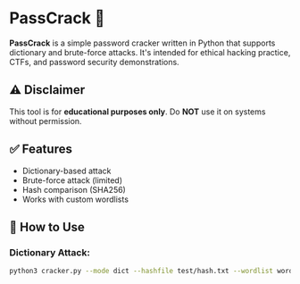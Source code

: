 # PassCrack 🔐

**PassCrack** is a simple password cracker written in Python that supports dictionary and brute-force attacks. It's intended for ethical hacking practice, CTFs, and password security demonstrations.

## ⚠️ Disclaimer

This tool is for **educational purposes only**. Do **NOT** use it on systems without permission.

## ✅ Features

- Dictionary-based attack
- Brute-force attack (limited)
- Hash comparison (SHA256)
- Works with custom wordlists

## 🔧 How to Use

### Dictionary Attack:
```bash
python3 cracker.py --mode dict --hashfile test/hash.txt --wordlist wordlists/common.txt
